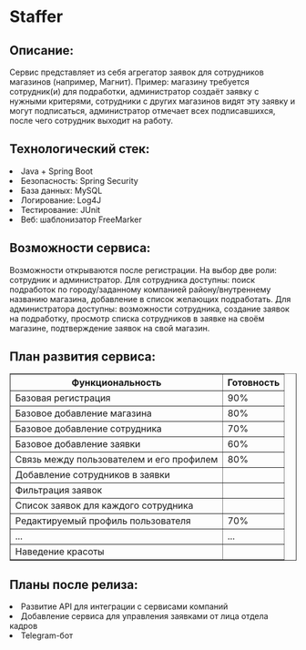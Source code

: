 # Staffer

<h2>Описание:</h2>
Сервис представляет из себя агрегатор заявок для сотрудников магазинов (например, Магнит). Пример: магазину требуется сотрудник(и) для подработки, администратор
создаёт заявку с нужными критерями, сотрудники с других магазинов видят эту заявку и могут подписаться, администратор отмечает всех подписавшихся, после чего
сотрудник выходит на работу.

<h2>Технологический стек:</h2>
<li>Java + Spring Boot</li>
<li>Безопасность: Spring Security</li>
<li>База данных: MySQL</li>
<li>Логирование: Log4J</li>
<li>Тестирование: JUnit</li>
<li>Веб: шаблонизатор FreeMarker</li>

<h2>Возможности сервиса:</h2>
Возможности открываются после регистрации. На выбор две роли: сотрудник и администратор. Для сотрудника доступны: поиск подработок по 
городу/заданному компанией району/внутреннему названию магазина, добавление в список желающих подработать. Для администратора доступны: возможности сотрудника,
создание заявок на подработку, просмотр списка сотрудников в заявке на своём магазине, подтверждение заявок на свой магазин.

<h2>План развития сервиса:</h2>
<table border="1px" cellspacing="2" border="1" cellpadding="5">

<tr>
<th>Функциональность</th>
<th>Готовность</th>
</tr>

<tr>
<td>Базовая регистрация</td>
<td>90%</td>
</tr>
<tr>
<td>Базовое добавление магазина</td>
<td>80%</td>
</tr>

<tr>
<td>Базовое добавление сотрудника</td>
<td>70%</td>
</tr>

<tr>
<td>Базовое добавление заявки</td>
<td>60%</td>
</tr>

<tr>
<td>Связь между пользователем и его профилем</td>
<td>80%</td>
</tr>

<tr>
<td>Добавление сотрудников в заявки</td>
<td></td>
</tr>

<tr>
<td>Фильтрация заявок</td>
<td></td>
</tr>

<tr>
<td>Список заявок для каждого сотрудника</td>
<td></td>
</tr>

<tr>
<td>Редактируемый профиль пользователя</td>
<td>70%</td>
</tr>

<tr>
<td>...</td>
<td>...</td>
</tr>

<tr>
<td>Наведение красоты</td>
<td></td>
</tr>

</table>

<h2>Планы после релиза:</h2>
<li>Развитие API для интеграции с сервисами компаний</li>
<li>Добавление сервиса для управления заявками от лица отдела кадров</li>
<li>Telegram-бот</li>
